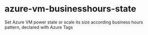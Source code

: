 # azure-vm-businesshours-state
Set Azure VM power state or scale its size according business hours pattern, declared with Azure Tags
